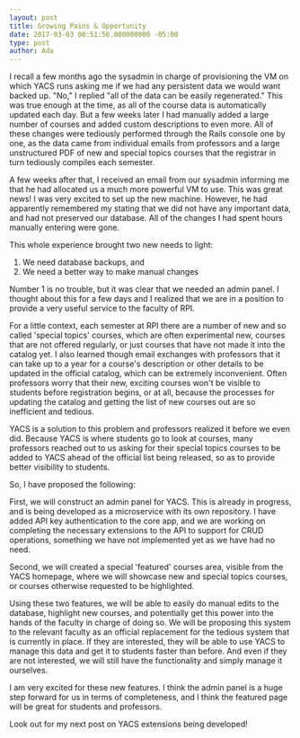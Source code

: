```yaml
---
layout: post
title: Growing Pains & Opportunity
date: 2017-03-03 00:51:56.000000000 -05:00
type: post
author: Ada
---
```


I recall a few months ago the sysadmin in charge of provisioning the VM on which YACS runs asking me if we had any persistent data we would want backed up. "No," I replied "all of the data can be easily regenerated." This was true enough at the time, as all of the course data is automatically updated each day. But a few weeks later I had manually added a large number of courses and added custom descriptions to even more. All of these changes were tediously performed through the Rails console one by one, as the data came from individual emails from professors and a large unstructured PDF of new and special topics courses that the registrar in turn tediously compiles each semester.

A few weeks after that, I received an email from our sysadmin informing me that he had allocated us a much more powerful VM to use. This was great news! I was very excited to set up the new machine. However, he had apparently remembered my stating that we did not have any important data, and had not preserved our database. All of the changes I had spent hours manually entering were gone.

This whole experience brought two new needs to light:

1. We need database backups, and
2. We need a better way to make manual changes

Number 1 is no trouble, but it was clear that we needed an admin panel. I thought about this for a few days and I realized that we are in a position to provide a very useful service to the faculty of RPI.

For a little context, each semester at RPI there are a number of new and so called 'special topics' courses, which are often experimental new, courses that are not offered regularly, or just courses that have not made it into the catalog yet. I also learned though email exchanges with professors that it can take up to a year for a course's description or other details to be updated in the official catalog, which can be extremely inconvenient. Often professors worry that their new, exciting courses won't be visible to students before registration begins, or at all, because the processes for updating the catalog and getting the list of new courses out are so inefficient and tedious.

YACS is a solution to this problem and professors realized it before we even did. Because YACS is where students go to look at courses, many professors reached out to us asking for their special topics courses to be added to YACS ahead of the official list being released, so as to provide better visibility to students.

So, I have proposed the following:

First, we will construct an admin panel for YACS. This is already in progress, and is being developed as a microservice with its own repository. I have added API key authentication to the core app, and we are working on completing the necessary extensions to the API to support for CRUD operations, something we have not implemented yet as we have had no need.

Second, we will created a special 'featured' courses area, visible from the YACS homepage, where we will showcase new and special topics courses, or courses otherwise requested to be highlighted.

Using these two features, we will be able to easily do manual edits to the database, highlight new courses, and potentially get this power into the hands of the faculty in charge of doing so. We will be proposing this system to the relevant faculty as an official replacement for the tedious system that is currently in place. If they are interested, they will be able to use YACS to manage this data and get it to students faster than before. And even if they are not interested, we will still have the functionality and simply manage it ourselves.

I am very excited for these new features. I think the admin panel is a huge step forward for us in terms of completeness, and I think the featured page will be great for students and professors.

Look out for my next post on YACS extensions being developed!
